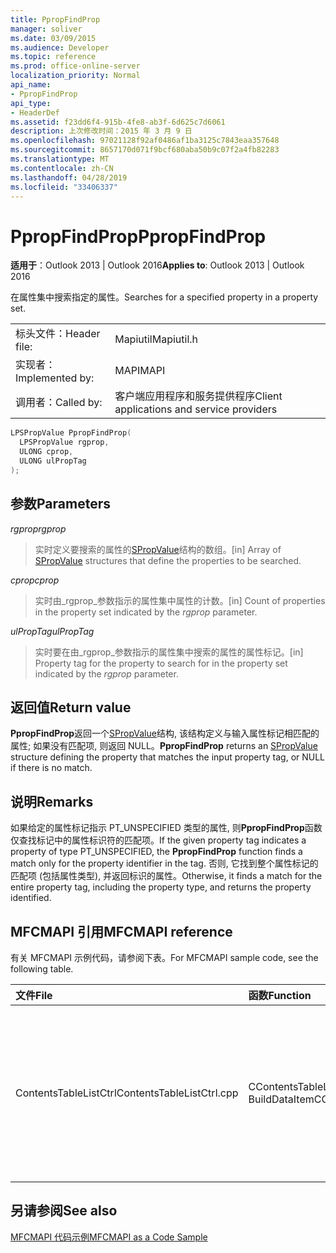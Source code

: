 ```yaml
---
title: PpropFindProp
manager: soliver
ms.date: 03/09/2015
ms.audience: Developer
ms.topic: reference
ms.prod: office-online-server
localization_priority: Normal
api_name:
- PpropFindProp
api_type:
- HeaderDef
ms.assetid: f23dd6f4-915b-4fe8-ab3f-6d625c7d6061
description: 上次修改时间：2015 年 3 月 9 日
ms.openlocfilehash: 97021128f92af0486af1ba3125c7843eaa357648
ms.sourcegitcommit: 8657170d071f9bcf680aba50b9c07f2a4fb82283
ms.translationtype: MT
ms.contentlocale: zh-CN
ms.lasthandoff: 04/28/2019
ms.locfileid: "33406337"
---
```

# <a name="ppropfindprop"></a><span data-ttu-id="9f0a5-103">PpropFindProp</span><span class="sxs-lookup"><span data-stu-id="9f0a5-103">PpropFindProp</span></span>

  
  
<span data-ttu-id="9f0a5-104">**适用于**：Outlook 2013 | Outlook 2016</span><span class="sxs-lookup"><span data-stu-id="9f0a5-104">**Applies to**: Outlook 2013 | Outlook 2016</span></span> 
  
<span data-ttu-id="9f0a5-105">在属性集中搜索指定的属性。</span><span class="sxs-lookup"><span data-stu-id="9f0a5-105">Searches for a specified property in a property set.</span></span>
  
|||
|:-----|:-----|
|<span data-ttu-id="9f0a5-106">标头文件：</span><span class="sxs-lookup"><span data-stu-id="9f0a5-106">Header file:</span></span>  <br/> |<span data-ttu-id="9f0a5-107">Mapiutil</span><span class="sxs-lookup"><span data-stu-id="9f0a5-107">Mapiutil.h</span></span>  <br/> |
|<span data-ttu-id="9f0a5-108">实现者：</span><span class="sxs-lookup"><span data-stu-id="9f0a5-108">Implemented by:</span></span>  <br/> |<span data-ttu-id="9f0a5-109">MAPI</span><span class="sxs-lookup"><span data-stu-id="9f0a5-109">MAPI</span></span>  <br/> |
|<span data-ttu-id="9f0a5-110">调用者：</span><span class="sxs-lookup"><span data-stu-id="9f0a5-110">Called by:</span></span>  <br/> |<span data-ttu-id="9f0a5-111">客户端应用程序和服务提供程序</span><span class="sxs-lookup"><span data-stu-id="9f0a5-111">Client applications and service providers</span></span>  <br/> |
   
```cpp
LPSPropValue PpropFindProp(
  LPSPropValue rgprop,
  ULONG cprop,
  ULONG ulPropTag
);
```

## <a name="parameters"></a><span data-ttu-id="9f0a5-112">参数</span><span class="sxs-lookup"><span data-stu-id="9f0a5-112">Parameters</span></span>

 <span data-ttu-id="9f0a5-113">_rgprop_</span><span class="sxs-lookup"><span data-stu-id="9f0a5-113">_rgprop_</span></span>
  
> <span data-ttu-id="9f0a5-114">实时定义要搜索的属性的[SPropValue](spropvalue.md)结构的数组。</span><span class="sxs-lookup"><span data-stu-id="9f0a5-114">[in] Array of [SPropValue](spropvalue.md) structures that define the properties to be searched.</span></span> 
    
 <span data-ttu-id="9f0a5-115">_cprop_</span><span class="sxs-lookup"><span data-stu-id="9f0a5-115">_cprop_</span></span>
  
> <span data-ttu-id="9f0a5-116">实时由_rgprop_参数指示的属性集中属性的计数。</span><span class="sxs-lookup"><span data-stu-id="9f0a5-116">[in] Count of properties in the property set indicated by the  _rgprop_ parameter.</span></span> 
    
 <span data-ttu-id="9f0a5-117">_ulPropTag_</span><span class="sxs-lookup"><span data-stu-id="9f0a5-117">_ulPropTag_</span></span>
  
> <span data-ttu-id="9f0a5-118">实时要在由_rgprop_参数指示的属性集中搜索的属性的属性标记。</span><span class="sxs-lookup"><span data-stu-id="9f0a5-118">[in] Property tag for the property to search for in the property set indicated by the  _rgprop_ parameter.</span></span> 
    
## <a name="return-value"></a><span data-ttu-id="9f0a5-119">返回值</span><span class="sxs-lookup"><span data-stu-id="9f0a5-119">Return value</span></span>

 <span data-ttu-id="9f0a5-120">**PpropFindProp**返回一个[SPropValue](spropvalue.md)结构, 该结构定义与输入属性标记相匹配的属性; 如果没有匹配项, 则返回 NULL。</span><span class="sxs-lookup"><span data-stu-id="9f0a5-120">**PpropFindProp** returns an [SPropValue](spropvalue.md) structure defining the property that matches the input property tag, or NULL if there is no match.</span></span> 
  
## <a name="remarks"></a><span data-ttu-id="9f0a5-121">说明</span><span class="sxs-lookup"><span data-stu-id="9f0a5-121">Remarks</span></span>

<span data-ttu-id="9f0a5-122">如果给定的属性标记指示 PT_UNSPECIFIED 类型的属性, 则**PpropFindProp**函数仅查找标记中的属性标识符的匹配项。</span><span class="sxs-lookup"><span data-stu-id="9f0a5-122">If the given property tag indicates a property of type PT_UNSPECIFIED, the **PpropFindProp** function finds a match only for the property identifier in the tag.</span></span> <span data-ttu-id="9f0a5-123">否则, 它找到整个属性标记的匹配项 (包括属性类型), 并返回标识的属性。</span><span class="sxs-lookup"><span data-stu-id="9f0a5-123">Otherwise, it finds a match for the entire property tag, including the property type, and returns the property identified.</span></span> 
  
## <a name="mfcmapi-reference"></a><span data-ttu-id="9f0a5-124">MFCMAPI 引用</span><span class="sxs-lookup"><span data-stu-id="9f0a5-124">MFCMAPI reference</span></span>

<span data-ttu-id="9f0a5-125">有关 MFCMAPI 示例代码，请参阅下表。</span><span class="sxs-lookup"><span data-stu-id="9f0a5-125">For MFCMAPI sample code, see the following table.</span></span>
  
|<span data-ttu-id="9f0a5-126">**文件**</span><span class="sxs-lookup"><span data-stu-id="9f0a5-126">**File**</span></span>|<span data-ttu-id="9f0a5-127">**函数**</span><span class="sxs-lookup"><span data-stu-id="9f0a5-127">**Function**</span></span>|<span data-ttu-id="9f0a5-128">**备注**</span><span class="sxs-lookup"><span data-stu-id="9f0a5-128">**Comment**</span></span>|
|:-----|:-----|:-----|
|<span data-ttu-id="9f0a5-129">ContentsTableListCtrl</span><span class="sxs-lookup"><span data-stu-id="9f0a5-129">ContentsTableListCtrl.cpp</span></span>  <br/> |<span data-ttu-id="9f0a5-130">CContentsTableListCtrl:: BuildDataItem</span><span class="sxs-lookup"><span data-stu-id="9f0a5-130">CContentsTableListCtrl::BuildDataItem</span></span>  <br/> |<span data-ttu-id="9f0a5-131">MFCMAPI 使用**PpropFindProp**方法来查找要添加到列表中的属性集的属性。</span><span class="sxs-lookup"><span data-stu-id="9f0a5-131">MFCMAPI uses the **PpropFindProp** method to find properties in a property set being added to the list.</span></span>  <br/> |
   
## <a name="see-also"></a><span data-ttu-id="9f0a5-132">另请参阅</span><span class="sxs-lookup"><span data-stu-id="9f0a5-132">See also</span></span>



[<span data-ttu-id="9f0a5-133">MFCMAPI 代码示例</span><span class="sxs-lookup"><span data-stu-id="9f0a5-133">MFCMAPI as a Code Sample</span></span>](mfcmapi-as-a-code-sample.md)

